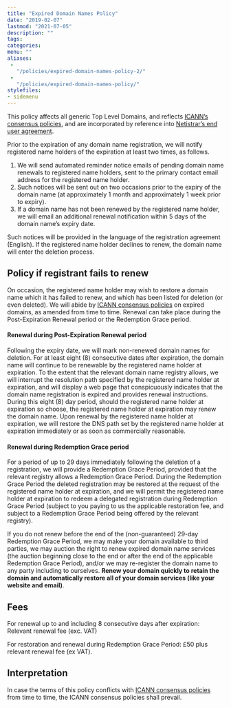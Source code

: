 ```yaml
---
title: "Expired Domain Names Policy"
date: "2019-02-07"
lastmod: "2021-07-05"
description: ""
tags: 
categories: 
menu: ""
aliases: 
 - 
   "/policies/expired-domain-names-policy-2/"
 - 
   "/policies/expired-domain-names-policy/"
stylefiles: 
- sidemenu
---
```



This policy affects all generic Top Level Domains, and reflects [ICANN’s consensus policies](http://www.icann.org/en/resources/registrars/consensus-policies/errp), and are incorporated by reference into [Netistrar’s end user agreement](/terms/).

Prior to the expiration of any domain name registration, we will notify registered name holders of the expiration at least two times, as follows.

1. We will send automated reminder notice emails of pending domain name renewals to registered name holders, sent to the primary contact email address for the registered name holder.
2. Such notices will be sent out on two occasions prior to the expiry of the domain name (at approximately 1 month and approximately 1 week prior to expiry).
3. If a domain name has not been renewed by the registered name holder, we will email an additional renewal notification within 5 days of the domain name’s expiry date.

Such notices will be provided in the language of the registration agreement (English). If the registered name holder declines to renew, the domain name will enter the deletion process.

## Policy if registrant fails to renew
On occasion, the registered name holder may wish to restore a domain name which it has failed to renew, and which has been listed for deletion (or even deleted). We will abide by [ICANN consensus policies](http://www.icann.org/en/resources/registrars/consensus-policies/errp) on expired domains, as amended from time to time. Renewal can take place during the Post-Expiration Renewal period or the Redemption Grace period.

#### Renewal during Post-Expiration Renewal period

Following the expiry date, we will mark non-renewed domain names for deletion.  For at least eight (8) consecutive dates after expiration, the domain name will continue to be renewable by the registered name holder at expiration.  To the extent that the relevant domain name registry allows, we will interrupt the resolution path specified by the registered name holder at expiration, and will display a web page that conspicuously indicates that the domain name registration is expired and provides renewal instructions.  During this eight (8) day period, should the registered name holder at expiration so choose, the registered name holder at expiration may renew the domain name.  Upon renewal by the registered name holder at expiration, we will restore the DNS path set by the registered name holder at expiration immediately or as soon as commercially reasonable.

#### Renewal during Redemption Grace period

For a period of up to 29 days immediately following the deletion of a registration, we will provide a Redemption Grace Period, provided that the relevant registry allows a Redemption Grace Period.  During the Redemption Grace Period the deleted registration may be restored at the request of the registered name holder at expiration, and we will permit the registered name holder at expiration to redeem a delegated registration during Redemption Grace Period (subject to you paying to us the applicable restoration fee, and subject to a Redemption Grace Period being offered by the relevant registry).

If you do not renew before the end of the (non-guaranteed) 29-day Redemption Grace Period, we may make your domain available to third parties, we may auction the right to renew expired domain name services (the auction beginning close to the end or after the end of the applicable Redemption Grace Period), and/or we may re-register the domain name to any party including to ourselves. __Renew your domain quickly to retain the domain and automatically restore all of your domain services (like your website and email)__.


## Fees
For renewal up to and including 8 consecutive days after expiration: Relevant renewal fee (exc. VAT)

For restoration and renewal during Redemption Grace Period: £50 plus relevant renewal fee (ex VAT).

## Interpretation
In case the terms of this policy conflicts with [ICANN consensus policies](http://www.icann.org/en/resources/registrars/consensus-policies/errp) from time to time, the ICANN consensus policies shall prevail.